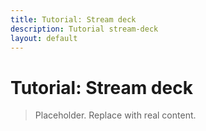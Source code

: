 ```yaml
---
title: Tutorial: Stream deck
description: Tutorial stream-deck
layout: default
---
```

# Tutorial: Stream deck

> Placeholder. Replace with real content.
